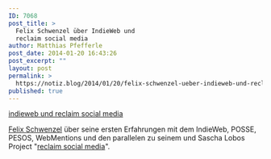 ```yaml
---
ID: 7068
post_title: >
  Felix Schwenzel über IndieWeb und
  reclaim social media
author: Matthias Pfefferle
post_date: 2014-01-20 16:43:26
post_excerpt: ""
layout: post
permalink: >
  https://notiz.blog/2014/01/20/felix-schwenzel-ueber-indieweb-und-reclaim-social-media/
published: true
---
```

<a href="http://wirres.net/article/articleview/7046/1/6/">indieweb und reclaim social media</a>

<a href="http://wirres.net/">Felix Schwenzel</a> über seine ersten Erfahrungen mit dem IndieWeb, POSSE, PESOS, WebMentions und den parallelen zu seinem und Sascha Lobos Project "<a href="http://reclaim.fm">reclaim social media</a>".